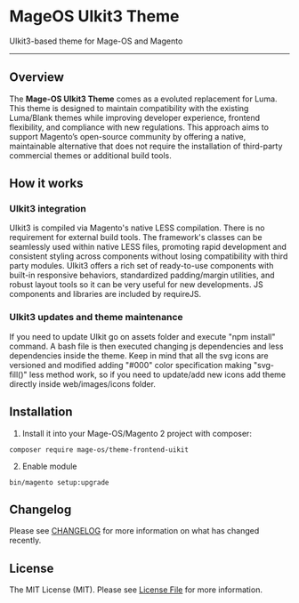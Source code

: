# MageOS UIkit3 Theme

UIkit3-based theme for Mage-OS and Magento

---

## Overview

The **Mage-OS UIkit3 Theme** comes as a evoluted replacement for Luma.
This theme is designed to maintain compatibility with the existing Luma/Blank themes while improving developer experience, frontend flexibility, and compliance with new regulations.
This approach aims to support Magento’s open-source community by offering a native, maintainable alternative that does not require the installation of third-party commercial themes or additional build tools.

## How it works

### UIkit3 integration

UIkit3 is compiled via Magento's native LESS compilation.
There is no requirement for external build tools.
The framework's classes can be seamlessly used within native LESS files, promoting rapid development and consistent styling across components without losing compatibility with third party modules.
UIkit3 offers a rich set of ready-to-use components with built-in responsive behaviors, standardized padding/margin utilities, and robust layout tools so it can be very useful for new developments.
JS components and libraries are included by requireJS.

### UIkit3 updates and theme maintenance

If you need to update UIkit go on assets folder and execute "npm install" command.
A bash file is then executed changing js dependencies and less dependencies inside the theme.
Keep in mind that all the svg icons are versioned and modified adding "#000" color specification making "svg-fill()" less method work, so if you need to update/add new icons add theme directly inside web/images/icons folder.

## Installation

1. Install it into your Mage-OS/Magento 2 project with composer:
```
composer require mage-os/theme-frontend-uikit
```

2. Enable module
```
bin/magento setup:upgrade
```

## Changelog

Please see [CHANGELOG](CHANGELOG.md) for more information on what has changed recently.


## License

The MIT License (MIT). Please see [License File](LICENSE) for more information.
